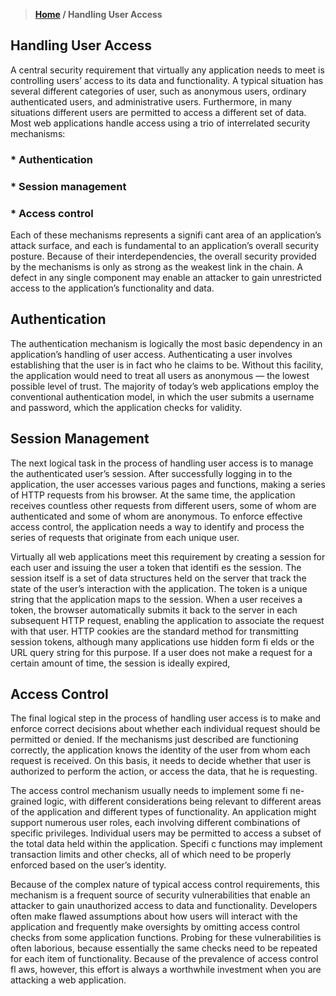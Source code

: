 > **[Home](https://github.com/RakeshKengale/RaKKeN)  /  Handling User Access**

## Handling User Access

A central security requirement that virtually any application needs to meet is controlling users’ access to its data and functionality. A typical situation has several different categories of user, such as anonymous users, ordinary authenticated users, and administrative users. Furthermore, in many situations different users are permitted to access a different set of data.
Most web applications handle access using a trio of interrelated security mechanisms:

### * Authentication
### * Session management
### * Access control

Each of these mechanisms represents a signifi cant area of an application’s attack surface, and each is fundamental to an application’s overall security posture. Because of their interdependencies, the overall security provided by the mechanisms is only as strong as the weakest link in the chain. A defect in any single component may enable an attacker to gain unrestricted access to the application’s functionality and data.

## Authentication

The authentication mechanism is logically the most basic dependency in an application’s handling of user access. Authenticating a user involves establishing that the user is in fact who he claims to be. Without this facility, the application would need to treat all users as anonymous — the lowest possible level of trust. The majority of today’s web applications employ the conventional authentication model, in which the user submits a username and password, which the application checks for validity.

## Session Management
The next logical task in the process of handling user access is to manage the authenticated user’s session. After successfully logging in to the application, the user accesses various pages and functions, making a series of HTTP requests from his browser. At the same time, the application receives countless other requests from different users, some of whom are authenticated and some of whom are anonymous. To enforce effective access control, the application needs a way to identify and process the series of requests that originate from each unique user.

Virtually all web applications meet this requirement by creating a session for each user and issuing the user a token that identifi es the session. The session itself is a set of data structures held on the server that track the state of the user’s interaction with the application. The token is a unique string that the application maps to the session. When a user receives a token, the browser automatically submits it back to the server in each subsequent HTTP request, enabling the application to associate the request with that user. HTTP cookies are the standard method for transmitting session tokens, although many applications use hidden form fi elds or the URL query string for this purpose. If a user does not make a request for a certain amount of time, the session is ideally expired, 

## Access Control
The final logical step in the process of handling user access is to make and enforce correct decisions about whether each individual request should be permitted or denied. If the mechanisms just described are functioning correctly, the application knows the identity of the user from whom each request is received. On this basis, it needs to decide whether that user is authorized to perform the action, or access the data, that he is requesting.

The access control mechanism usually needs to implement some fi ne-grained logic, with different considerations being relevant to different areas of the application and different types of functionality. An application might support numerous user roles, each involving different combinations of specific privileges. Individual users may be permitted to access a subset of the total data held within the application. Specifi c functions may implement transaction limits and other checks, all of which need to be properly enforced based on the user’s identity.

Because of the complex nature of typical access control requirements, this mechanism is a frequent source of security vulnerabilities that enable an attacker to gain unauthorized access to data and functionality. Developers often make  flawed assumptions about how users will interact with the application and frequently make oversights by omitting access control checks from some application functions. Probing for these vulnerabilities is often laborious, because essentially the same checks need to be repeated for each item of functionality. Because of the prevalence of access control fl aws, however, this effort is always a worthwhile investment when you are attacking a web application.

